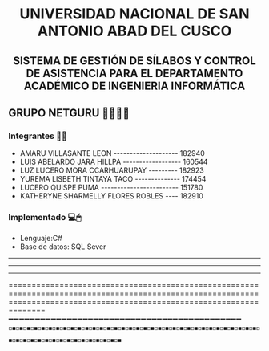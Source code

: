 <h1 align="center">UNIVERSIDAD NACIONAL DE SAN ANTONIO ABAD DEL CUSCO</h1>
<h2 align="center">SISTEMA DE GESTIÓN DE SÍLABOS Y CONTROL DE ASISTENCIA PARA EL DEPARTAMENTO ACADÉMICO DE INGENIERIA INFORMÁTICA</h2> 
<h2 align="left"> GRUPO NETGURU 👩‍💻👨‍💻</h2> 


<h3 align="left"> Integrantes 📄📌 </h2> 


- AMARU VILLASANTE LEON -------------------- 182940<br>
- LUIS ABELARDO JARA HILLPA ------------------ 160544<br>
- LUZ LUCERO MORA CCARHUARUPAY --------- 182923<br>
- YUREMA LISBETH TINTAYA TACO -------------- 174454<br>
- LUCERO QUISPE PUMA ------------------------ 151780<br>
- KATHERYNE SHARMELLY FLORES ROBLES ---- 182910<br>



<h3 align="left"> Implementado 💻🖱</h2>        
                                                 
- Lenguaje:C# 
-  Base de datos: SQL Sever
************************************************
************************************************
************************************************
==========================================================================================================================================================================
➖➖➖➖➖➖➖➖➖➖➖➖➖➖➖➖➖➖➖➖➖➖➖➖➖➖➖➖➖➖➖➖➖➖➖➖➖➖➖➖➖➖➖➖
◽◾◽◾◽◾◽◾◽◾◽◾◽◾◽◾◽◾◽◾◽◾◽◾◽◾◽◾◽◾◽◾◽◾◽◾◽◾◽◾◽◾◽◾◽◾◽◾◽◾◽◾◽◾◽◾◽◾◽◾◽◾◽◾◽◾◽◾◽◾◽◾◽◾◽◾◽◾◽◾◽◾◽◾◽◾◽◾◽◾◽◾◽◾◽◾◽◾◽◾

